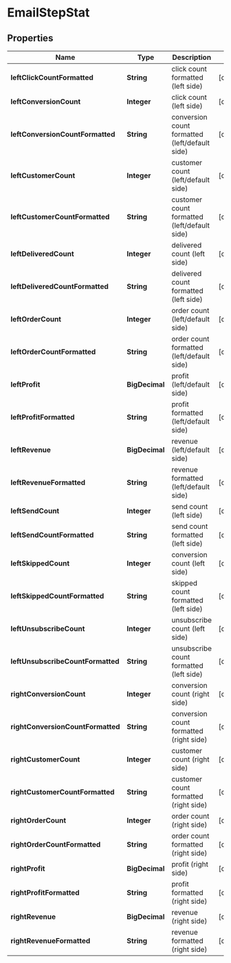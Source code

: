 

# EmailStepStat


## Properties

| Name | Type | Description | Notes |
|------------ | ------------- | ------------- | -------------|
|**leftClickCountFormatted** | **String** | click count formatted (left side) |  [optional] |
|**leftConversionCount** | **Integer** | click count (left side) |  [optional] |
|**leftConversionCountFormatted** | **String** | conversion count formatted (left/default side) |  [optional] |
|**leftCustomerCount** | **Integer** | customer count (left/default side) |  [optional] |
|**leftCustomerCountFormatted** | **String** | customer count formatted (left/default side) |  [optional] |
|**leftDeliveredCount** | **Integer** | delivered count (left side) |  [optional] |
|**leftDeliveredCountFormatted** | **String** | delivered count formatted (left side) |  [optional] |
|**leftOrderCount** | **Integer** | order count (left/default side) |  [optional] |
|**leftOrderCountFormatted** | **String** | order count formatted (left/default side) |  [optional] |
|**leftProfit** | **BigDecimal** | profit (left/default side) |  [optional] |
|**leftProfitFormatted** | **String** | profit formatted (left/default side) |  [optional] |
|**leftRevenue** | **BigDecimal** | revenue (left/default side) |  [optional] |
|**leftRevenueFormatted** | **String** | revenue formatted (left/default side) |  [optional] |
|**leftSendCount** | **Integer** | send count (left side) |  [optional] |
|**leftSendCountFormatted** | **String** | send count formatted (left side) |  [optional] |
|**leftSkippedCount** | **Integer** | conversion count (left side) |  [optional] |
|**leftSkippedCountFormatted** | **String** | skipped count formatted (left side) |  [optional] |
|**leftUnsubscribeCount** | **Integer** | unsubscribe count (left side) |  [optional] |
|**leftUnsubscribeCountFormatted** | **String** | unsubscribe count formatted (left side) |  [optional] |
|**rightConversionCount** | **Integer** | conversion count (right side) |  [optional] |
|**rightConversionCountFormatted** | **String** | conversion count formatted (right side) |  [optional] |
|**rightCustomerCount** | **Integer** | customer count (right side) |  [optional] |
|**rightCustomerCountFormatted** | **String** | customer count formatted (right side) |  [optional] |
|**rightOrderCount** | **Integer** | order count (right side) |  [optional] |
|**rightOrderCountFormatted** | **String** | order count formatted (right side) |  [optional] |
|**rightProfit** | **BigDecimal** | profit (right side) |  [optional] |
|**rightProfitFormatted** | **String** | profit formatted (right side) |  [optional] |
|**rightRevenue** | **BigDecimal** | revenue (right side) |  [optional] |
|**rightRevenueFormatted** | **String** | revenue formatted (right side) |  [optional] |



